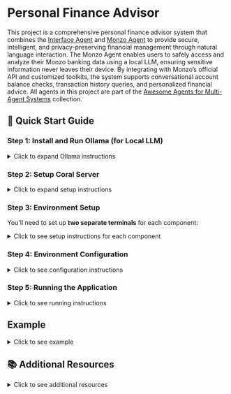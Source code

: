 # Personal Finance Advisor

This project is a comprehensive personal finance advisor system that combines the [Interface Agent](https://github.com/Coral-Protocol/Coral-Interface-Agent) and [Monzo Agent](https://github.com/Coral-Protocol/Coral-Monzo-Agent) to provide secure, intelligent, and privacy-preserving financial management through natural language interaction. The Monzo Agent enables users to safely access and analyze their Monzo banking data using a local LLM, ensuring sensitive information never leaves their device. By integrating with Monzo’s official API and customized toolkits, the system supports conversational account balance checks, transaction history queries, and personalized financial advice. All agents in this project are part of the [Awesome Agents for Multi-Agent Systems](https://github.com/Coral-Protocol/awesome-agents-for-multi-agent-systems) collection.


## 🚀 Quick Start Guide

### Step 1: Install and Run Ollama (for Local LLM)
<details>
<summary>Click to expand Ollama instructions</summary>

Monzo Agent uses Ollama to run local LLM. Please make sure you have Ollama installed and the desired model downloaded before running the agent.

**1. Install Ollama**

- **Linux/macOS:**
  Follow the official instructions: [https://ollama.com/download](https://ollama.com/download)
  Or run:
  ```bash
  curl -fsSL https://ollama.com/install.sh | sh
  ```
- **Windows:**
  Download the installer from [Ollama's website](https://ollama.com/download).

**2. Download Local model**

```bash
ollama pull qwen3:latest
```

**3. Start Ollama Service**

Ollama usually starts automatically. If not, start it manually:
```bash
ollama serve
```

**4. Verify the model is running**

```bash
ollama list
```
Make sure no errors occur and Ollama is running at `http://localhost:11434`.

</details>

### Step 2: Setup Coral Server

<details>
<summary>Click to expand setup instructions</summary>

First, you need to run the Coral server which will serve as a communication channel for our agents:

1. Clone and setup the Coral server:
```bash
git clone https://github.com/Coral-Protocol/coral-server
cd coral-server
# Follow the setup instructions in the coral-server repository
```

2. Start the Coral server (follow the specific instructions in the coral-server repository)

</details>

### Step 3: Environment Setup

You'll need to set up **two separate terminals** for each component:

<details>
<summary>Click to see setup instructions for each component</summary>

#### Terminal 1: Coral Interface Agent
```bash
cd Coral-Interface-Agent
uv sync
```

#### Terminal 2: Monzo Agent  
```bash
cd Coral-Monzo-Agent
uv sync
```

</details>

### Step 4: Environment Configuration

<details>
<summary>Click to see configuration instructions</summary>

#### For Coral Interface Agent
Get the API Key: [OpenAI](https://platform.openai.com/api-keys).

Create a `.env` file in the `Coral-Interface-Agent` directory based on the `.env_sample` file:
```bash
cd Coral-Interface-Agent
cp -r .env_sample .env
# Edit .env with your specific configuration
```

#### For Monzo Agent
Get the `MONZO_ACCESS_TOKEN` and `MONZO_ACCOUNT_ID`:[Monzo Developer Portal](https://developers.monzo.com/).

Create a `.env` file in the `Restaurant-Voice-Agent` directory based on the `.env.example` file:
```bash
cd Coral-Monzo-Agent
cp -r env_example .env
# Edit .env with your specific configuration
```

</details>

### Step 5: Running the Application

<details>
<summary>Click to see running instructions</summary>

Start all three components in their respective terminals:

#### Terminal 1: Start Coral Interface Agent
```bash
cd Coral-Interface-Agent
uv run 0-langchain-interface.py
```

#### Terminal 2: Start Monzo Agent
```bash
cd Coral-Monzo-Agent
uv run langchain-monzo-agent.py.
```

</details>

## Example

<details>
<summary>Click to see example</summary>

```bash
# Input:
Question: Help me check my transections of monzo for the last 2 months and give me some personal finance advice.

# Output:
Answer: Here is a summary of your Monzo transactions for the past 2 months:
- May 1: -£22.00 (University, bills)
- May 14: -£120.00 (Person A, general)
- May 14: -£20.81 (Mobile Provider, bills)
- May 18: -£16.00 (Person A, general)
- May 19: +£9.00 (Person B, income)
- June 2: -£22.00 (University, bills)
- June 6: +£6.66 (From Person C, income)
- June 12: -£20.81 (Mobile Provider, bills)
- June 17: +£100.00 (From Person C, income)

Notable spending patterns:
- Regular bills to University and Mobile Provider.
- Significant general spending to "Person A."
- Income from Person B and Person C.

Personalized financial advice:
1. **Track Recurring Bills:** Your regular payments to University and Mobile Provider are predictable. Consider setting up automated budgeting for these to ensure you always have funds allocated.
2. **Review Large Expenses:** The £120 payment to "Person A" stands out. Review such large transactions to ensure they are necessary and look for ways to reduce or avoid them if possible.
3. **Increase Savings:** Try to set aside a portion of your income (even small amounts) right after you receive it. Automating savings can help build a financial cushion.
4. **Monitor Cash Flow:** Your income is irregular. Consider ways to stabilize your income or reduce discretionary spending during lower-income months.
5. **Analyze General Spending:** Categorize your general expenses to identify areas where you can cut back.

Would you like more detailed budgeting tips or help setting up a savings plan?

Is there anything else I can help you with?
```


</details>


## 📚 Additional Resources

<details>
<summary>Click to see additional resources</summary>

For more detailed information about the individual components:

- **Interface Agent**: [https://github.com/Coral-Protocol/Coral-Interface-Agent](https://github.com/Coral-Protocol/Coral-Interface-Agent)
- **Monzo Agent**: [https://github.com/Coral-Protocol/Coral-Monzo-Agent](https://github.com/Coral-Protocol/Coral-Monzo-Agent)
- **Coral Server**: [https://github.com/Coral-Protocol/coral-server](https://github.com/Coral-Protocol/coral-server)
- **Awesome Agents Collection for Multi-Agent-System**: [https://github.com/Coral-Protocol/awesome-agents-for-multi-agent-systems](https://github.com/Coral-Protocol/awesome-agents-for-multi-agent-systems)

</details>
